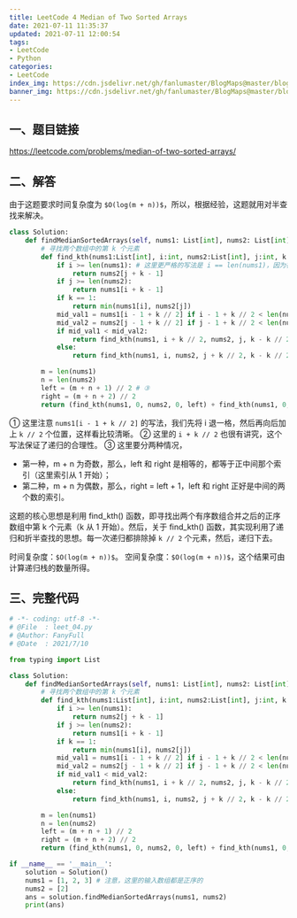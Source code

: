 ```yaml
---
title: LeetCode 4 Median of Two Sorted Arrays
date: 2021-07-11 11:35:37
updated: 2021-07-11 12:00:54
tags:
- LeetCode
- Python
categories:
- LeetCode
index_img: https://cdn.jsdelivr.net/gh/fanlumaster/BlogMaps@master/blogs/pictures/20210708172848.png
banner_img: https://cdn.jsdelivr.net/gh/fanlumaster/BlogMaps@master/blogs/pictures/20210708172848.png
---
```


## 一、题目链接

<https://leetcode.com/problems/median-of-two-sorted-arrays/>

## 二、解答

由于这题要求时间复杂度为 `$O(log(m + n))$`，所以，根据经验，这题就用对半查找来解决。

```py
class Solution:
    def findMedianSortedArrays(self, nums1: List[int], nums2: List[int]) -> float:
        # 寻找两个数组中的第 k 个元素
        def find_kth(nums1:List[int], i:int, nums2:List[int], j:int, k:int):
            if i >= len(nums1): # 这里更严格的写法是 i == len(nums1)，因为在此递归的父递归中，有 i - 1 + k // 2 < len(nums1) 的约束，下同
                return nums2[j + k - 1]
            if j >= len(nums2):
                return nums1[i + k - 1]
            if k == 1:
                return min(nums1[i], nums2[j])
            mid_val1 = nums1[i - 1 + k // 2] if i - 1 + k // 2 < len(nums1) else float('inf') # ①
            mid_val2 = nums2[j - 1 + k // 2] if j - 1 + k // 2 < len(nums2) else float('inf')
            if mid_val1 < mid_val2:
                return find_kth(nums1, i + k // 2, nums2, j, k - k // 2) # ②
            else:
                return find_kth(nums1, i, nums2, j + k // 2, k - k // 2)

        m = len(nums1)
        n = len(nums2)
        left = (m + n + 1) // 2 # ③
        right = (m + n + 2) // 2
        return (find_kth(nums1, 0, nums2, 0, left) + find_kth(nums1, 0, nums2, 0, right)) / 2
```

① 这里注意 `nums1[i - 1 + k // 2]` 的写法，我们先将 i 退一格，然后再向后加上 `k // 2` 个位置，这样看比较清晰。
② 这里的 `i + k // 2` 也很有讲究，这个写法保证了递归的合理性。
③ 这里要分两种情况，
- 第一种，m + n 为奇数，那么，left 和 right 是相等的，都等于正中间那个索引（这里索引从 1 开始）；
- 第二种，m + n 为偶数，那么，right = left + 1，left 和 right 正好是中间的两个数的索引。

这题的核心思想是利用 find_kth() 函数，即寻找出两个有序数组合并之后的正序数组中第 k 个元素（k 从 1 开始）。然后，关于 find_kth() 函数，其实现利用了递归和折半查找的思想。每一次递归都排除掉 `k // 2` 个元素，然后，递归下去。

时间复杂度：`$O(log(m + n))$`。
空间复杂度：`$O(log(m + n))$`，这个结果可由计算递归栈的数量所得。

## 三、完整代码

```py
# -*- coding: utf-8 -*-
# @File  : leet_04.py
# @Author: FanyFull
# @Date  : 2021/7/10

from typing import List

class Solution:
    def findMedianSortedArrays(self, nums1: List[int], nums2: List[int]) -> float:
        # 寻找两个数组中的第 k 个元素
        def find_kth(nums1:List[int], i:int, nums2:List[int], j:int, k:int):
            if i >= len(nums1):
                return nums2[j + k - 1]
            if j >= len(nums2):
                return nums1[i + k - 1]
            if k == 1:
                return min(nums1[i], nums2[j])
            mid_val1 = nums1[i - 1 + k // 2] if i - 1 + k // 2 < len(nums1) else float('inf')
            mid_val2 = nums2[j - 1 + k // 2] if j - 1 + k // 2 < len(nums2) else float('inf')
            if mid_val1 < mid_val2:
                return find_kth(nums1, i + k // 2, nums2, j, k - k // 2)
            else:
                return find_kth(nums1, i, nums2, j + k // 2, k - k // 2)

        m = len(nums1)
        n = len(nums2)
        left = (m + n + 1) // 2
        right = (m + n + 2) // 2
        return (find_kth(nums1, 0, nums2, 0, left) + find_kth(nums1, 0, nums2, 0, right)) / 2

if __name__ == '__main__':
    solution = Solution()
    nums1 = [1, 2, 3] # 注意，这里的输入数组都是正序的
    nums2 = [2]
    ans = solution.findMedianSortedArrays(nums1, nums2)
    print(ans)

```